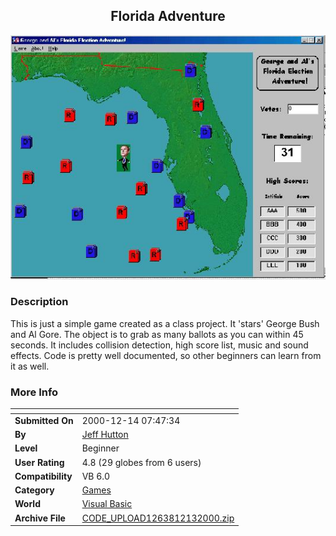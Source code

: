 ﻿<div align="center">

## Florida Adventure

<img src="PIC20001213123132318.jpg">
</div>

### Description

This is just a simple game created as a class project. It 'stars' George Bush and Al Gore. The object is to grab as many ballots as you can within 45 seconds. It includes collision detection, high score list, music and sound effects. Code is pretty well documented, so other beginners can learn from it as well.
 
### More Info
 


<span>             |<span>
---                |---
**Submitted On**   |2000-12-14 07:47:34
**By**             |[Jeff Hutton](https://github.com/Planet-Source-Code/PSCIndex/blob/master/ByAuthor/jeff-hutton.md)
**Level**          |Beginner
**User Rating**    |4.8 (29 globes from 6 users)
**Compatibility**  |VB 6\.0
**Category**       |[Games](https://github.com/Planet-Source-Code/PSCIndex/blob/master/ByCategory/games__1-38.md)
**World**          |[Visual Basic](https://github.com/Planet-Source-Code/PSCIndex/blob/master/ByWorld/visual-basic.md)
**Archive File**   |[CODE\_UPLOAD1263812132000\.zip](https://github.com/Planet-Source-Code/jeff-hutton-florida-adventure__1-13560/archive/master.zip)








